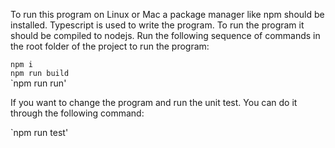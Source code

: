 To run this program on Linux or Mac a package manager like npm should be installed. Typescript is used to write the program. To run the program it should be compiled to nodejs. 
Run the following sequence of commands in the root folder of the project to run the program:

`npm i`  
`npm run build`  
`npm run run'  

If you want to change the program and run the unit test. You can do it through the following command:

`npm run test'
